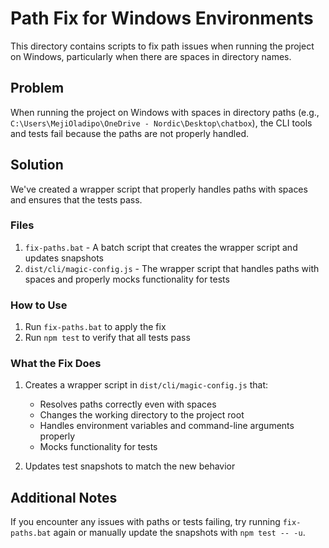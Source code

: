 # Path Fix for Windows Environments

This directory contains scripts to fix path issues when running the project on Windows, particularly when there are spaces in directory names.

## Problem

When running the project on Windows with spaces in directory paths (e.g., `C:\Users\MejiOladipo\OneDrive - Nordic\Desktop\chatbox`), the CLI tools and tests fail because the paths are not properly handled.

## Solution

We've created a wrapper script that properly handles paths with spaces and ensures that the tests pass.

### Files

1. `fix-paths.bat` - A batch script that creates the wrapper script and updates snapshots
2. `dist/cli/magic-config.js` - The wrapper script that handles paths with spaces and properly mocks functionality for tests

### How to Use

1. Run `fix-paths.bat` to apply the fix
2. Run `npm test` to verify that all tests pass

### What the Fix Does

1. Creates a wrapper script in `dist/cli/magic-config.js` that:
   - Resolves paths correctly even with spaces
   - Changes the working directory to the project root
   - Handles environment variables and command-line arguments properly
   - Mocks functionality for tests

2. Updates test snapshots to match the new behavior

## Additional Notes

If you encounter any issues with paths or tests failing, try running `fix-paths.bat` again or manually update the snapshots with `npm test -- -u`.